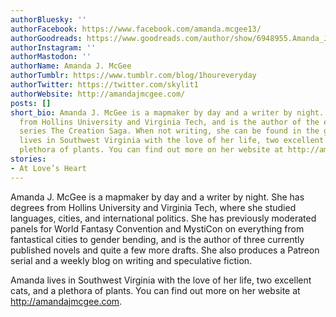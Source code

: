 ```yaml
---
authorBluesky: ''
authorFacebook: https://www.facebook.com/amanda.mcgee13/
authorGoodreads: https://www.goodreads.com/author/show/6948955.Amanda_J_McGee
authorInstagram: ''
authorMastodon: ''
authorName: Amanda J. McGee
authorTumblr: https://www.tumblr.com/blog/1houreveryday
authorTwitter: https://twitter.com/skylit1
authorWebsite: http://amandajmcgee.com/
posts: []
short_bio: Amanda J. McGee is a mapmaker by day and a writer by night. She has degrees
  from Hollins University and Virginia Tech, and is the author of the epic fantasy
  series The Creation Saga. When not writing, she can be found in the garden. She
  lives in Southwest Virginia with the love of her life, two excellent cats, and a
  plethora of plants. You can find out more on her website at http://amandajmcgee.com.
stories:
- At Love’s Heart
---
```


Amanda J. McGee is a mapmaker by day and a writer by night. She has degrees from Hollins University and Virginia Tech, where she studied languages, cities, and international politics. She has previously moderated panels for World Fantasy Convention and MystiCon on everything from fantastical cities to gender bending, and is the author of three currently published novels and quite a few more drafts. She also produces a Patreon serial and a weekly blog on writing and speculative fiction.

Amanda lives in Southwest Virginia with the love of her life, two excellent cats, and a plethora of plants. You can find out more on her website at http://amandajmcgee.com.